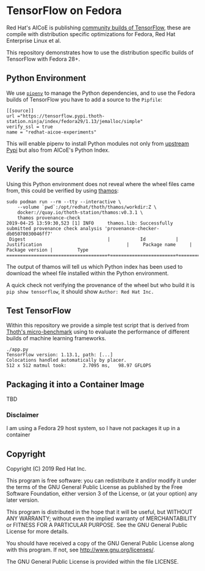 # TensorFlow on Fedora

Red Hat's AICoE is publishing [community builds of TensorFlow](https://tensorflow.pypi.thoth-station.ninja/), these are compile with distribution specific optimizations for Fedora, Red Hat Enterprise Linux et al.

This repository demonstrates how to use the distribution specific builds of TensorFlow with Fedora 28+.

## Python Environment

We use [`pipenv`]() to manage the Python dependencies, and to use the Fedora builds of TensorFlow you have to add a source to the `Pipfile`:

```shell
[[source]]
url ="https://tensorflow.pypi.thoth-station.ninja/index/fedora29/1.13/jemalloc/simple"
verify_ssl = true
name = "redhat-aicoe-experiments"
```

This will enable pipenv to install Python modules not only from [upstream Pypi](https://pypi.org/) but also from AICoE's Python Index.

## Verify the source

Using this Python environment does not reveal where the wheel files came from, this could be verified by using [thamos](https://github.com/thoth-station/thamos):

```shell
sudo podman run --rm --tty --interactive \
    --volume `pwd`:/opt/redhat/thoth/thamos/workdir:Z \
    docker://quay.io/thoth-station/thamos:v0.3.1 \
    thamos provenance-check
2019-04-25 13:59:30,523 [1] INFO     thamos.lib: Successfully submitted provenance check analysis 'provenance-checker-db05070030046ff7'
 Digest                              |           Id           |                          Justification                               |     Package name     | Package version |         Type
=====================================+========================+======================================================================+======================+=================+======================
```

The output of thamos will tell us which Python index has been used to download the wheel file installed within the Python environment.

A quick check not verifying the provenance of the wheel but who build it is `pip show tensorflow`, it should show `Author: Red Hat Inc.`

## Test TensorFlow

Within this repository we provide a simple test script that is derived from [Thoth's micro-benchmark](https://github.com/thoth-station/performance) using to evaluate the performance of different builds of machine learning frameworks.

```shell
./app.py
TensorFlow version: 1.13.1, path: [...]
Colocations handled automatically by placer.
512 x 512 matmul took:   	2.7095 ms,	 98.97 GFLOPS
```

## Packaging it into a Container Image

TBD

### Disclaimer

I am using a Fedora 29 host system, so I have not packages it up in a container

## Copyright

Copyright (C) 2019 Red Hat Inc.

This program is free software: you can redistribute it and/or modify
it under the terms of the GNU General Public License as published by
the Free Software Foundation, either version 3 of the License, or
(at your option) any later version.

This program is distributed in the hope that it will be useful,
but WITHOUT ANY WARRANTY; without even the implied warranty of
MERCHANTABILITY or FITNESS FOR A PARTICULAR PURPOSE. See the
GNU General Public License for more details.

You should have received a copy of the GNU General Public License
along with this program. If not, see <http://www.gnu.org/licenses/>.

The GNU General Public License is provided within the file LICENSE.